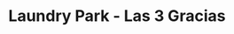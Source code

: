 ---
title: "Laundry Park - Las 3 Gracias"
url: /valencia/laundry-park-las-3-gracias/
shop: lavandería
---